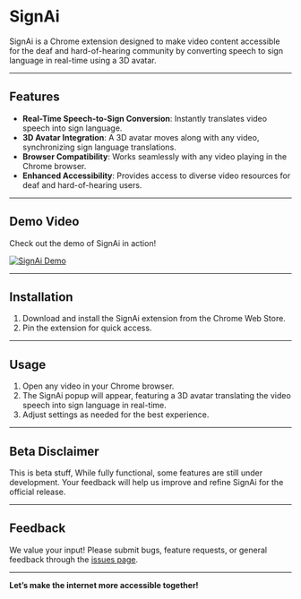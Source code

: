 # SignAi

SignAi is a Chrome extension designed to make video content accessible for the deaf and hard-of-hearing community by converting speech to sign language in real-time using a 3D avatar.

---

## Features
- **Real-Time Speech-to-Sign Conversion**: Instantly translates video speech into sign language.
- **3D Avatar Integration**: A 3D avatar moves along with any video, synchronizing sign language translations.
- **Browser Compatibility**: Works seamlessly with any video playing in the Chrome browser.
- **Enhanced Accessibility**: Provides access to diverse video resources for deaf and hard-of-hearing users.

---

## Demo Video
Check out the demo of SignAi in action!

[![SignAi Demo](https://img.youtube.com/watch?v=_YJ3bpG24RQ/0.jpg)](https://www.youtube.com/watch?v=_YJ3bpG24RQ)

---

## Installation
1. Download and install the SignAi extension from the Chrome Web Store.
2. Pin the extension for quick access.

---

## Usage
1. Open any video in your Chrome browser.
2. The SignAi popup will appear, featuring a 3D avatar translating the video speech into sign language in real-time.
3. Adjust settings as needed for the best experience.

---

## Beta Disclaimer
This is beta stuff, While fully functional, some features are still under development. Your feedback will help us improve and refine SignAi for the official release.

---

## Feedback
We value your input! Please submit bugs, feature requests, or general feedback through the [issues page](https://github.com/kashifalikhan36/SignAi/issues).

---

**Let’s make the internet more accessible together!**
